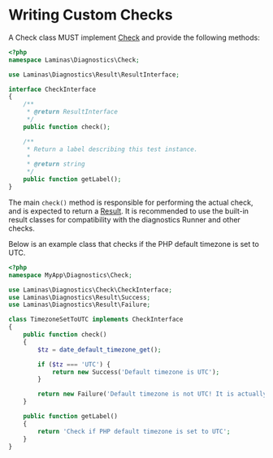 # Writing Custom Checks

A Check class MUST implement [Check](https://github.com/laminas/laminas-diagnostics/tree/master/src/Check/CheckInterface.php)
and provide the following methods:

```php
<?php
namespace Laminas\Diagnostics\Check;

use Laminas\Diagnostics\Result\ResultInterface;

interface CheckInterface
{
    /**
     * @return ResultInterface
     */
    public function check();

    /**
     * Return a label describing this test instance.
     *
     * @return string
     */
    public function getLabel();
}
```

The main `check()` method is responsible for performing the actual check, and is
expected to return a [Result](https://github.com/laminas/laminas-diagnostics/tree/master/src/Result/ResultInterface.php).
It is recommended to use the built-in result classes for compatibility with the
diagnostics Runner and other checks.

Below is an example class that checks if the PHP default timezone is set to UTC.

```php
<?php
namespace MyApp\Diagnostics\Check;

use Laminas\Diagnostics\Check\CheckInterface;
use Laminas\Diagnostics\Result\Success;
use Laminas\Diagnostics\Result\Failure;

class TimezoneSetToUTC implements CheckInterface
{
    public function check()
    {
        $tz = date_default_timezone_get();

        if ($tz === 'UTC') {
            return new Success('Default timezone is UTC');
        }

        return new Failure('Default timezone is not UTC! It is actually ' . $tz);
    }

    public function getLabel()
    {
        return 'Check if PHP default timezone is set to UTC';
    }
}
```
